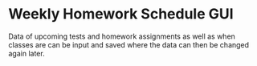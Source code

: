 # Weekly Homework Schedule GUI
 Data of upcoming tests and homework assignments as well as when classes are can be input and saved where the data can then be changed again later.
